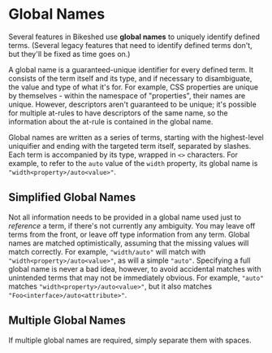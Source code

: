 Global Names
============

Several features in Bikeshed use **global names** to uniquely identify defined terms.
(Several legacy features that need to identify defined terms don't, but they'll be fixed as time goes on.)

A global name is a guaranteed-unique identifier for every defined term.
It consists of the term itself and its type,
and if necessary to disambiguate, the value and type of what it's for.
For example, CSS properties are unique by themselves -
within the namespace of "properties",
their names are unique.
However, descriptors aren't guaranteed to be unique;
it's possible for multiple at-rules to have descriptors of the same name,
so the information about the at-rule is contained in the global name.

Global names are written as a series of terms,
starting with the highest-level uniquifier and ending with the targeted term itself,
separated by slashes.
Each term is accompanied by its type, wrapped in `<>` characters.
For example, to refer to the `auto` value of the `width` property,
its global name is `"width<property>/auto<value>"`.

Simplified Global Names
-----------------------

Not all information needs to be provided in a global name used just to *reference* a term,
if there's not currently any ambiguity.
You may leave off terms from the front,
or leave off type information from any term.
Global names are matched optimistically,
assuming that the missing values will match correctly.
For example, `"width/auto"` will match with `"width<property>/auto<value>"`,
as will a simple `"auto"`.
Specifying a full global name is never a bad idea, however,
to avoid accidental matches with unintended terms
that may not be immediately obvious.
For example, `"auto"` matches `"width<property>/auto<value>"`,
but it also matches `"Foo<interface>/auto<attribute>"`.

Multiple Global Names
---------------------

If multiple global names are required,
simply separate them with spaces.
